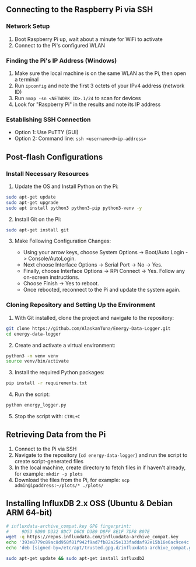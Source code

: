 ## Connecting to the Raspberry Pi via SSH

### Network Setup

1. Boot Raspberry Pi up, wait about a minute for WiFi to activate
2. Connect to the Pi's configured WLAN

### Finding the Pi's IP Address (Windows)

1. Make sure the local machine is on the same WLAN as the Pi, then open a terminal
2. Run `ipconfig` and note the first 3 octets of your IPv4 address (network ID)
3. Run `nmap -sn <NETWORK_ID>.1/24` to scan for devices
4. Look for "Raspberry Pi" in the results and note its IP address

### Establishing SSH Connection

- Option 1: Use PuTTY (GUI)
- Option 2: Command line: `ssh <username>@<ip-address>`

## Post-flash Configurations

### Install Necessary Resources

1. Update the OS and Install Python on the Pi:

```bash
sudo apt-get update
sudo apt-get upgrade
sudo apt install python3 python3-pip python3-venv -y
````

2. Install Git on the Pi:

```bash
sudo apt-get install git
```

3. Make Following Configuration Changes:

   * Using your arrow keys, choose System Options -> Boot/Auto Login -> Console/AutoLogin.
   * Next choose Interface Options -> Serial Port -> No -> Yes.
   * Finally, choose Interface Options -> RPi Connect -> Yes. Follow any on-screen instructions.
   * Choose Finish -> Yes to reboot.
   * Once rebooted, reconnect to the Pi and update the system again.

### Cloning Repository and Setting Up the Environment

1. With Git installed, clone the project and navigate to the repository:

```bash
git clone https://github.com/AlaskanTuna/Energy-Data-Logger.git
cd energy-data-logger
```

2. Create and activate a virtual environment:

```bash
python3 -m venv venv
source venv/bin/activate
```

3. Install the required Python packages:

```bash
pip install -r requirements.txt
```

4. Run the script:

```bash
python energy_logger.py
```

5. Stop the script with: `CTRL+C`

## Retrieving Data from the Pi

1. Connect to the Pi via SSH
2. Navigate to the repository (`cd energy-data-logger`) and run the script to create script-generated files
3. In the local machine, create directory to fetch files in if haven't already, for example: `mkdir -p plots`
4. Download the files from the Pi, for example: `scp admin@ipaddress:~/plots/* ./plots/`

## Installing InfluxDB 2.x OSS (Ubuntu & Debian ARM 64-bit)

```bash
# influxdata-archive_compat.key GPG fingerprint:
#     9D53 9D90 D332 8DC7 D6C8 D3B9 D8FF 8E1F 7DF8 B07E
wget -q https://repos.influxdata.com/influxdata-archive_compat.key
echo '393e8779c89ac8d958f81f942f9ad7fb82a25e133faddaf92e15b16e6ac9ce4c influxdata-archive_compat.key' | sha256sum -c && cat influxdata-archive_compat.key | gpg --dearmor | sudo tee /etc/apt/trusted.gpg.d/influxdata-archive_compat.gpg > /dev/null
echo 'deb [signed-by=/etc/apt/trusted.gpg.d/influxdata-archive_compat.gpg] https://repos.influxdata.com/debian stable main' | sudo tee /etc/apt/sources.list.d/influxdata.list

sudo apt-get update && sudo apt-get install influxdb2
```